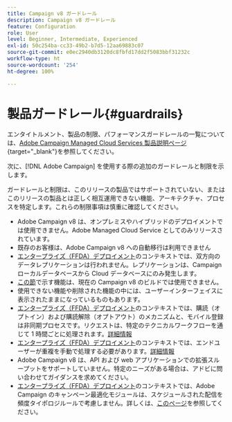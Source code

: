 ```yaml
---
title: Campaign v8 ガードレール
description: Campaign v8 ガードレール
feature: Configuration
role: User
level: Beginner, Intermediate, Experienced
exl-id: 50c254ba-cc33-49b2-b7d5-12aa69883c07
source-git-commit: e0ec2940db3120dc8fbfd17dd2f5083bbf31232c
workflow-type: ht
source-wordcount: '254'
ht-degree: 100%

---
```


# 製品ガードレール{#guardrails}

エンタイトルメント、製品の制限、パフォーマンスガードレールの一覧については、[Adobe Campaign Managed Cloud Services 製品説明ページ](https://helpx.adobe.com/jp/legal/product-descriptions/adobe-campaign-managed-cloud-services.html){target="_blank"}を参照してください。

次に、[!DNL Adobe Campaign] を使用する際の追加のガードレールと制限を示します。

ガードレールと制限は、このリリースの製品ではサポートされていない、またはこのリリースの製品とは正しく相互運用できない機能、アーキテクチャ、プロセスを特定します。これらの制限事項は慎重に確認してください。

* Adobe Campaign v8 は、オンプレミスやハイブリッドのデプロイメントでは使用できません。Adobe Managed Cloud Service としてのみリリースされています。
* 既存のお客様は、Adobe Campaign v8 への自動移行は利用できません
* [エンタープライズ（FFDA）デプロイメント](../architecture/enterprise-deployment.md)のコンテキストでは、双方向のデータレプリケーションは行われません。レプリケーションは、Campaign ローカルデータベースから Cloud データベースにのみ発生します。
* [この節](v7-to-v8.md#gs-unavailable-features)で示す機能は、現在の Campaign v8 のビルドでは使用できません。
* 使用できない機能や削除された機能の中には、ユーザーインターフェイスに表示されたままになっているものもあります。
* [エンタープライズ（FFDA）デプロイメント](../architecture/enterprise-deployment.md)のコンテキストでは、購読（オプトイン）および購読解除（オプトアウト）のメカニズムと、モバイル登録は非同期プロセスです。リクエストは、特定のテクニカルワークフローを通じて 1 時間ごとに処理されます。[詳細情報](../architecture/replication.md#tech-wf)
* [エンタープライズ（FFDA）デプロイメント](../architecture/enterprise-deployment.md)のコンテキストでは、エンドユーザーが重複を手動で処理する必要があります。[詳細情報](../architecture/keys.md)
* Adobe Campaign v8 は、API および web アプリケーションでの拡張スループットをサポートしていません。特定のニーズがある場合は、アドビに問い合わせてガイダンスを求めてください。
* [エンタープライズ（FFDA）デプロイメント](../architecture/enterprise-deployment.md)のコンテキストでは、Adobe Campaign のキャンペーン最適化モジュールは、スケジュールされた配信を頻度タイポロジルールで考慮しません。詳しくは、[このページ](../../automation/campaign-opt/pressure-rules.md)を参照してください。